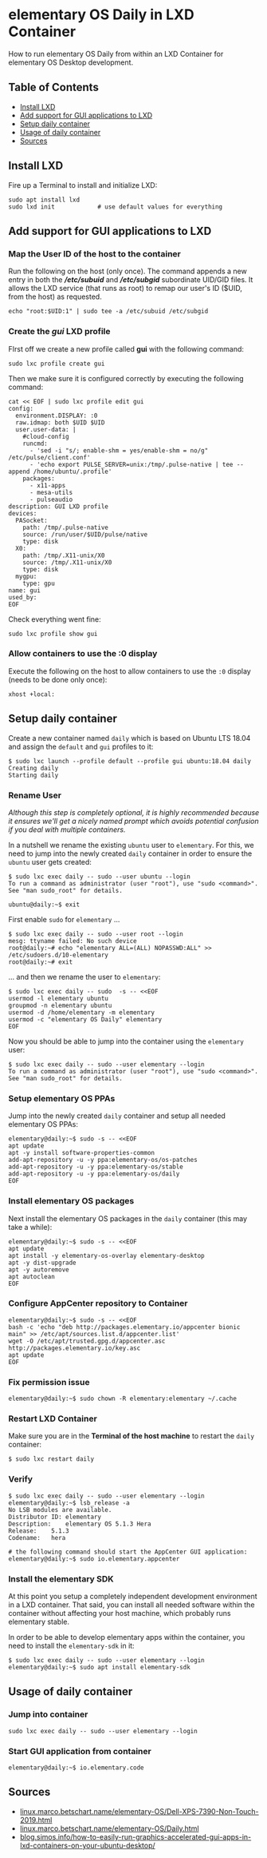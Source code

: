 # elementary OS Daily in LXD Container

How to run elementary OS Daily from within an LXD Container for elementary OS Desktop development.

## Table of Contents

- [Install LXD](#install-lxd)
- [Add support for GUI applications to LXD](#add-support-for-gui-applications-to-lxd)
- [Setup daily container](#setup-daily-container)
- [Usage of daily container](#usage-of-daily-container)
- [Sources](#sources)

## Install LXD

Fire up a Terminal to install and initialize LXD:

```
sudo apt install lxd
sudo lxd init            # use default values for everything
```

## Add support for GUI applications to LXD

### Map the User ID of the host to the container

Run the following on the host (only once). The command appends a new entry in both the _**/etc/subuid**_ and _**/etc/subgid**_ subordinate UID/GID files. It allows the LXD service (that runs as root) to remap our user's ID ($UID, from the host) as requested.

```
echo "root:$UID:1" | sudo tee -a /etc/subuid /etc/subgid
```

### Create the _gui_ LXD profile

FIrst off we create a new profile called **gui** with the following command:

```
sudo lxc profile create gui
```

Then we make sure it is configured correctly by executing the following command:

```
cat << EOF | sudo lxc profile edit gui
config:
  environment.DISPLAY: :0
  raw.idmap: both $UID $UID
  user.user-data: |
    #cloud-config
    runcmd:
      - 'sed -i "s/; enable-shm = yes/enable-shm = no/g" /etc/pulse/client.conf'
      - 'echo export PULSE_SERVER=unix:/tmp/.pulse-native | tee --append /home/ubuntu/.profile'
    packages:
      - x11-apps
      - mesa-utils
      - pulseaudio
description: GUI LXD profile
devices:
  PASocket:
    path: /tmp/.pulse-native
    source: /run/user/$UID/pulse/native
    type: disk
  X0:
    path: /tmp/.X11-unix/X0
    source: /tmp/.X11-unix/X0
    type: disk
  mygpu:
    type: gpu
name: gui
used_by:
EOF
```

Check everything went fine:

```
sudo lxc profile show gui
```

### Allow containers to use the :0 display

Execute the following on the host to allow containers to use the `:0` display (needs to be done only once):

```
xhost +local:
```

## Setup daily container

Create a new container named `daily` which is based on Ubuntu LTS 18.04 and assign the `default` and `gui` profiles to it:

```
$ sudo lxc launch --profile default --profile gui ubuntu:18.04 daily
Creating daily
Starting daily
```

### Rename User

_Although this step is completely optional, it is highly recommended because it ensures we'll get a nicely named prompt which avoids potential confusion if you deal with multiple containers._

In a nutshell we rename the existing `ubuntu` user to `elementary`. For this, we need to jump into the newly created `daily` container in order to ensure the `ubuntu` user gets created:

```
$ sudo lxc exec daily -- sudo --user ubuntu --login
To run a command as administrator (user "root"), use "sudo <command>".
See "man sudo_root" for details.

ubuntu@daily:~$ exit
```

First enable `sudo` for `elementary` ...

```
$ sudo lxc exec daily -- sudo --user root --login
mesg: ttyname failed: No such device
root@daily:~# echo "elementary ALL=(ALL) NOPASSWD:ALL" >> /etc/sudoers.d/10-elementary
root@daily:~# exit
```

… and then we rename the user to `elementary`:

```
$ sudo lxc exec daily -- sudo  -s -- <<EOF
usermod -l elementary ubuntu
groupmod -n elementary ubuntu
usermod -d /home/elementary -m elementary
usermod -c "elementary OS Daily" elementary
EOF
```

Now you should be able to jump into the container using the `elementary` user:

```
$ sudo lxc exec daily -- sudo --user elementary --login
To run a command as administrator (user "root"), use "sudo <command>".
See "man sudo_root" for details.
```

### Setup elementary OS PPAs

Jump into the newly created `daily` container and setup all needed elementary OS PPAs:

```
elementary@daily:~$ sudo -s -- <<EOF
apt update
apt -y install software-properties-common
add-apt-repository -u -y ppa:elementary-os/os-patches
add-apt-repository -u -y ppa:elementary-os/stable
add-apt-repository -u -y ppa:elementary-os/daily
EOF
```

### Install elementary OS packages

Next install the elementary OS packages in the `daily` container (this may take a while):

```
elementary@daily:~$ sudo -s -- <<EOF
apt update
apt install -y elementary-os-overlay elementary-desktop
apt -y dist-upgrade
apt -y autoremove
apt autoclean
EOF
```

### Configure AppCenter repository to Container

```
elementary@daily:~$ sudo -s -- <<EOF
bash -c 'echo "deb http://packages.elementary.io/appcenter bionic main" >> /etc/apt/sources.list.d/appcenter.list'
wget -O /etc/apt/trusted.gpg.d/appcenter.asc http://packages.elementary.io/key.asc
apt update
EOF
```

### Fix permission issue

```
elementary@daily:~$ sudo chown -R elementary:elementary ~/.cache
```

### Restart LXD Container

Make sure you are in the **Terminal of the host machine** to restart the `daily` container:

```
$ sudo lxc restart daily
```

### Verify

```
$ sudo lxc exec daily -- sudo --user elementary --login
elementary@daily:~$ lsb_release -a
No LSB modules are available.
Distributor ID:	elementary
Description:	elementary OS 5.1.3 Hera
Release:	5.1.3
Codename:	hera

# the following command should start the AppCenter GUI application:
elementary@daily:~$ sudo io.elementary.appcenter
```

### Install the elementary SDK

At this point you setup a completely independent development environment in a LXD container. That said, you can install all needed software within the container without affecting your host machine, which probably runs elementary stable.

In order to be able to develop elementary apps within the container, you need to install the `elementary-sdk` in it:

```
$ sudo lxc exec daily -- sudo --user elementary --login
elementary@daily:~$ sudo apt install elementary-sdk
```

## Usage of daily container

### Jump into container

```
sudo lxc exec daily -- sudo --user elementary --login
```

### Start GUI application from container

```
elementary@daily:~$ io.elementary.code
```

## Sources

- [linux.marco.betschart.name/elementary-OS/Dell-XPS-7390-Non-Touch-2019.html](https://linux.marco.betschart.name/elementary-OS/Dell-XPS-7390-Non-Touch-2019.html)
- [linux.marco.betschart.name/elementary-OS/Daily.html](https://linux.marco.betschart.name/elementary-OS/Daily.html)
- [blog.simos.info/how-to-easily-run-graphics-accelerated-gui-apps-in-lxd-containers-on-your-ubuntu-desktop/](https://blog.simos.info/how-to-easily-run-graphics-accelerated-gui-apps-in-lxd-containers-on-your-ubuntu-desktop/)

